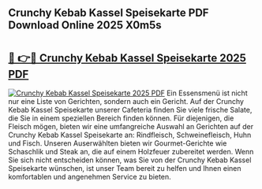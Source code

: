 ## Crunchy Kebab Kassel Speisekarte PDF Download Online 2025 X0m5s

# <h2><a href="http://gc73pit.nevu.top/?p=Crunchy+Kebab+Kassel+Speisekarte">🔗 👉🔴 Crunchy Kebab Kassel Speisekarte 2025 PDF</a></h2>

[![Crunchy Kebab Kassel Speisekarte 2025 PDF](https://i.imgur.com/dBaPXMq.png)](http://gc73pit.nevu.top/?p=Crunchy+Kebab+Kassel+Speisekarte)
Ein Essensmenü ist nicht nur eine Liste von Gerichten, sondern auch ein Gericht. Auf der Crunchy Kebab Kassel Speisekarte unserer Cafeteria finden Sie viele frische Salate, die Sie in einem speziellen Bereich finden können. Für diejenigen, die Fleisch mögen, bieten wir eine umfangreiche Auswahl an Gerichten auf der Crunchy Kebab Kassel Speisekarte an: Rindfleisch, Schweinefleisch, Huhn und Fisch. Unseren Auserwählten bieten wir Gourmet-Gerichte wie Schaschlik und Steak an, die auf einem Holzfeuer zubereitet werden. Wenn Sie sich nicht entscheiden können, was Sie von der Crunchy Kebab Kassel Speisekarte wünschen, ist unser Team bereit zu helfen und Ihnen einen komfortablen und angenehmen Service zu bieten.
